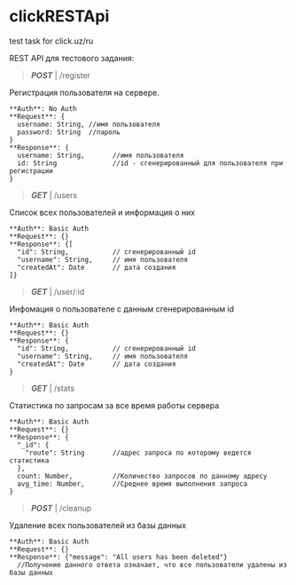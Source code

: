 # clickRESTApi
test task for click.uz/ru

REST API для тестового задания:

> ***POST*** | /register

  Регистрация пользователя на сервере.

  ```
  **Auth**: No Auth 
  **Request**: {
    username: String, //имя пользователя
    password: String  //пароль
  }
  **Response**: {
    username: String,       //имя пользователя
    id: String              //id - сгенерированный для пользователя при регистрации
  }
  ```



> ***GET*** | /users

  Список всех пользователей и информация о них
  
  ```
  **Auth**: Basic Auth
  **Request**: {}
  **Response**: {[
    "id": String,           // сгенерированный id
    "username": String,     // имя пользователя
    "createdAt": Date       // дата создания
  ]}
  ```



> ***GET*** | /user/:id

  Инфомация о пользователе с данным сгенерированным id
  
  ```
  **Auth**: Basic Auth
  **Request**: {}
  **Response**: {
    "id": String,           // сгенерированный id
    "username": String,     // имя пользователя
    "createdAt": Date       // дата создания
  }
  ```



> ***GET*** | /stats

  Статистика по запросам за все время работы сервера
  
  ```
  **Auth**: Basic Auth
  **Request**: {}
  **Response**: {
    "_id": {
      "route": String       //адрес запроса по которому ведется статистика
    },
    count: Number,          //Количество запросов по данному адресу
    avg_time: Number,       //Среднее время выполнения запроса
  }
  ```

  

> ***POST*** | /cleanup

  Удаление всех пользователей из базы данных
  
  ```
  **Auth**: Basic Auth
  **Request**: {}
  **Response**: {"message": "All users has been deleted"}   
    //Получение данного ответа означает, что все пользователи удалены из базы данных
  ```
